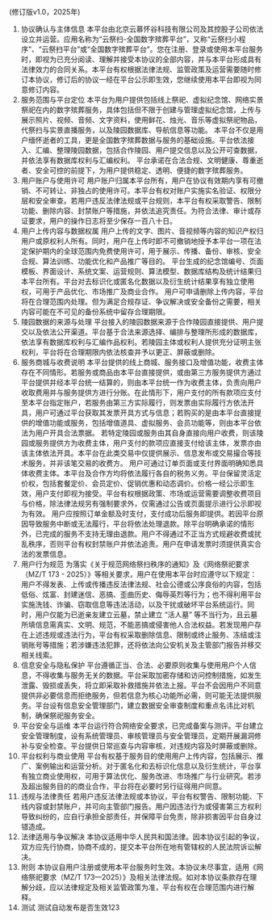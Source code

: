 (修订版v1.0，2025年)
1. 协议确认与主体信息
本平台由北京云慕怀谷科技有限公司及其控股子公司依法设立并运营。应用名称为“云祭扫-全国数字殡葬平台”，又称“云祭扫小程序”、“云祭扫平台”或“全国数字殡葬平台”。您在注册、登录或使用本平台服务时，即视为已充分阅读、理解并接受本协议的全部内容，并与本平台形成具有法律效力的合同关系。本平台有权根据法律法规、监管政策及运营需要随时修订本协议，修订后的协议一经在平台公示即生效，您继续使用本平台即视为同意修订内容。
2. 服务范围与平台定位
本平台为用户提供包括线上祭祀、虚拟纪念馆、网络实景祭祀在内的数字殡葬服务，具体包括但不限于创建与管理虚拟纪念馆，上传与展示照片、视频、音频、文字资料，使用鲜花、烛光、音乐等虚拟祭祀物品，代祭扫与实景直播服务，以及陵园数据库、导航信息等功能。
本平台不仅是用户缅怀逝者的工具，更是全国数字殡葬数据与服务的基础设施。平台依法接入、汇编、整理陵园数据，包括合作陵园、用户提交信息以及公开可查数据，并依法享有数据库权利与汇编权利。
平台承诺在合法合规、文明健康、尊重逝者、安全可控的前提下，为用户提供稳定、透明、便捷的数字殡葬服务。
3. 用户账户与使用许可
用户账户归属本平台所有，用户在协议有效期内享有可撤销、不可转让、非独占的使用许可。本平台有权对账户实施实名验证、权限分层和安全审查。若用户违反法律法规或平台规则，本平台有权采取警告、限制功能、删除内容、封禁账户等措施，并依法追究责任。为符合法律、审计或存证要求，用户的操作日志将至少保存一百八十日。
4. 用户上传内容与数据权属
用户上传的文字、图片、音视频等内容的知识产权归用户或原权利人所有。同时，用户在上传时即不可撤销地授予本平台一项在法定保护期内的全球范围内免费使用许可，用于展示、传播、备份、审核、安全合规、算法训练、功能优化和产品推广等目的。
平台生成的纪念馆编号、页面模板、界面设计、系统文案、运营规则、算法模型、数据库结构及统计结果归本平台所有。平台对去标识化或匿名化数据以及衍生统计结果享有独立使用权，可用于产品优化、市场推广及商业合作。
用户可申请删除上传内容，平台将在合理范围内处理。但为满足合规存证、争议解决或安全备份之需要，相关内容可能在不可见的备份系统中留存合理期限。
5. 陵园数据的来源与处理
平台接入的陵园数据来源于合作陵园直接提供、用户提交以及依法公开渠道。平台基于合法来源选择、编排与整理所形成的数据库，依法享有数据库权利与汇编作品权利。若陵园主体或权利人提供充分证明主张权利，平台将在合理期限内依法核查并予以更正、屏蔽或删除。
6. 服务商城与收费说明
本平台提供的线上商城、服务接口及增值功能，收费主体存在不同情形。若服务或商品由本平台直接提供，或由第三方服务提供方通过平台提供并经本平台统一结算的，则由本平台统一作为收费主体，负责向用户收取费用并与服务提供方进行分账。在此情形下，用户支付的所有款项应支付至本平台指定账户，若服务由第三方实际履行，则发票由实际履行方依法开具，用户可通过平台获取其发票开具方式与信息；若购买的是由本平台直接提供的增值功能或服务，包括增值道具、虚拟服务、会员功能等，则由本平台依法为用户开具合法票据。
若特定陵园或服务由其自身直接向用户收费，则该陵园或服务提供方为收费主体，用户支付的款项应直接支付给该主体，发票亦由该主体依法开具。本平台在此类交易中仅提供展示、信息发布或交易撮合等技术服务，并非该笔交易的收费方。
用户可通过订单页面或支付界面明确知悉具体收费主体。本平台及合作方均将依法履行各自的税务义务。平台保留灵活定价权，包括套餐定价、会员定价、促销优惠和动态调价。价格一经公示即生效，用户支付即视为接受。平台有权根据政策、市场或运营需要调整收费项目与价格，除法律法规另有强制要求外，仅需通过公告或页面提示进行公示即视为有效。
用户应按照订单金额及时支付，支付成功后服务即提供。若因平台原因导致服务中断或无法履行，平台将依法处理退款。除平台明确承诺的情形外，已完成的服务不支持无理由退款。用户不得通过不正当方式规避收费或扰乱秩序，否则平台有权封禁账户并依法追责。用户在申请发票时须提供真实合法的发票信息。
7. 用户行为规范
为落实《关于规范网络祭扫秩序的通知》及《网络祭祀要求（MZ/T 173 - 2025）》等相关要求，用户在使用本平台时应遵守以下规定：
用户不得发表、上传或传播违反法律法规、社会公德或公序良俗的内容，包括低俗、炫富、封建迷信、恶搞、歪曲历史、侮辱英烈等行为；也不得利用平台实施洗钱、诈骗、窃取信息等违法活动，以及干扰或破坏平台系统运行。同时，用户仅能为已逝亲友建立云墓，禁止建立 “活人墓” 等不当行为，且云墓所填信息需真实、文明、规范，不能恶搞或侵害他人合法权益。若发现用户存在上述违规或违法行为，平台有权采取删除信息、限制或终止服务、冻结或注销账号等措施；若涉嫌违法犯罪，还将依法向公安机关及主管部门报告并移交相关线索。
8. 信息安全与隐私保护
平台遵循正当、合法、必要原则收集与使用用户个人信息，不得收集与服务无关的数据。平台采取加密存储和访问控制措施，如发生泄露、毁损或丢失，将立即采取补救措施并依法上报。平台不会因用户不同意提供非必要信息而拒绝服务，但若信息为核心功能所必需，则可能无法提供服务。平台设有信息安全管理部门，建立数据安全审查制度和重点名讳比对机制，确保祭祀服务安全。
9. 平台安全与运维
本平台运行符合网络安全要求，已完成备案与测评。平台建立安全管理制度，设有系统管理员、审核管理员与安全管理员，定期开展漏洞修补与安全检查。平台提供日常巡查与内容审核，对违规内容及时屏蔽或删除。
10. 平台权利与商业使用
平台有权基于服务目的使用用户上传内容，包括展示、推广、案例输出和运营分析。对于匿名化和去标识化信息以及衍生统计，平台享有独立商业使用权，可用于算法优化、服务改进、市场推广与行业研究。若涉及超出服务目的的商业合作，平台将在必要时另行征得用户同意。
11. 违规与法律责任
若用户违反法律法规或本协议，平台有权警告、限制功能、下线内容或封禁账户，并可向主管部门报告。用户因违法行为或侵害第三方权利导致纠纷的，应自行承担全部责任，并保障平台免责，除非损害因平台自身过错造成。
12. 法律适用与争议解决
本协议适用中华人民共和国法律。因本协议引起的争议，双方应先行协商，协商不成的，提交本平台所在地有管辖权的人民法院诉讼解决。
13. 附则
本协议自用户注册或使用本平台服务时生效。本协议未尽事宜，适用《网络祭祀要求（MZ/T 173—2025）》及相关法律法规。如对本协议条款存在理解分歧，应以法律规定及相关监管政策为准，平台有权在合理范围内进行解释。
14. 测试
测试自动发布是否生效123
